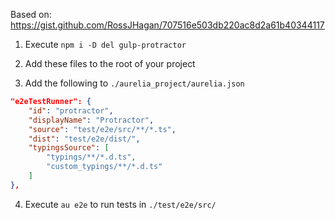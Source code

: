 Based on: https://gist.github.com/RossJHagan/707516e503db220ac8d2a61b40344117

1. Execute `npm i -D del gulp-protractor`

1. Add these files to the root of your project

1. Add the following to `./aurelia_project/aurelia.json`

```json
"e2eTestRunner": {
    "id": "protractor",
    "displayName": "Protractor",
    "source": "test/e2e/src/**/*.ts",
    "dist": "test/e2e/dist/",
    "typingsSource": [
        "typings/**/*.d.ts",
        "custom_typings/**/*.d.ts"
    ]
},
```

4. Execute `au e2e` to run tests in `./test/e2e/src/`